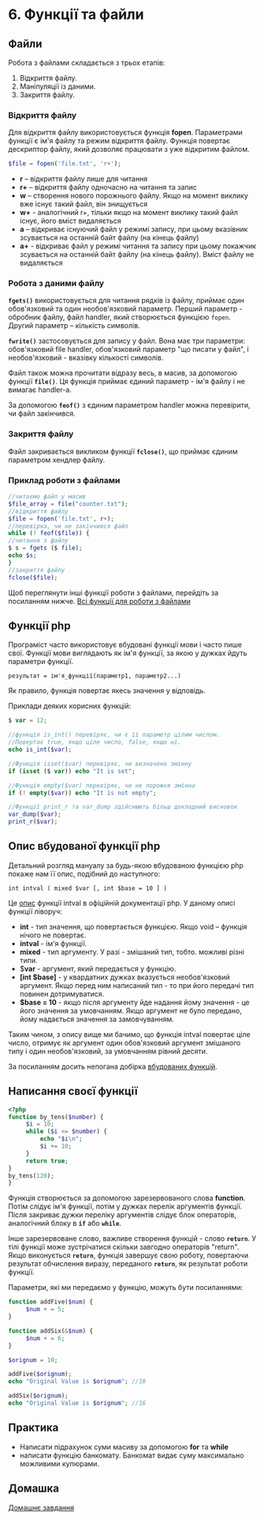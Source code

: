 # 6. Функції та файли

## Файли

Робота з файлами складається з трьох етапів:

1. Відкриття файлу.
2. Маніпуляції із даними.
3. Закриття файлу.

### Відкриття файлу

Для відкриття файлу використовується функція **fopen**. Параметрами функції є ім'я файлу та режим відкриття файлу. Функція повертає дескриптор файлу, який дозволяє працювати з уже відкритим файлом.

```php
$file = fopen('file.txt', 'r+');
```
 
- **r** – відкриття файлу лише для читання
- **r+** – відкриття файлу одночасно на читання та запис
- **w** – створення нового порожнього файлу. Якщо на момент виклику вже існує такий файл, він знищується
- **w+** - аналогічний r+, тільки якщо на момент виклику такий файл існує, його вміст видаляється
- **a** – відкриває існуючий файл у режимі запису, при цьому вказівник зсувається на останній байт файлу (на кінець файлу)
- **a+** - відкриває файл у режимі читання та запису при цьому покажчик зсувається на останній байт файлу (на кінець файлу). Вміст файлу не видаляється

### Робота з даними файлу

**`fgets()`** використовується для читання рядків із файлу, приймає один обов'язковий та один необов'язковий параметр. Перший параметр - обробник файлу, файл handler, який створюється функцією `fopen`. Другий параметр – кількість символів.

**`fwrite()`** застосовується для запису у файл. Вона має три параметри: обов'язковий file handler, обов'язковий параметр "що писати у файл", і необов'язковий - вказівку кількості символів.

Файл також можна прочитати відразу весь, в масив, за допомогою функції **`file()`**. Ця функція приймає єдиний параметр - ім'я файлу і не вимагає handler-а.

За допомогою **`feof()`** з єдиним параметром handler можна перевірити, чи файл закінчився.

### Закриття файлу

Файл закривається викликом функції **`fclose()`**, що приймає єдиним параметром хендлер файлу.

### Приклад роботи з файлами

```php
//читаємо файл у масив
$file_array = file("counter.txt");
//відкриття файлу
$file = fopen('file.txt', r+);
//перевірка, чи не закінчився файл
while (! feof($file)) {
//читання з файлу
$ s = fgets ($ file);
echo $s;
}
//закриття файлу
fclose($file);
````
 
Щоб переглянути інші функції роботи з файлами, перейдіть за посиланням нижче.
[Всі функції для роботи з файлами](http://www.php.su/articles/?cat=fs&page=005)

## Функції php

Програміст часто використовує вбудовані функції мови і часто пише свої. Функції мови виглядають як ім'я функції, за якою у дужках йдуть параметри функції.

`результат = ім'я_функції(параметр1, параметр2...)`

Як правило, функція повертає якесь значення у відповідь.

Приклади деяких корисних функцій:
```php
$ var = 12;

//функція is_int() перевіряє, чи є її параметр цілим числом.
//Повертає true, якщо ціле число, false, якщо ні.
echo is_int($var);

//Функція isset($var) перевіряє, чи визначено змінну
if (isset ($ var)) echo "It is set";

//Функція empty($var) перевіряє, чи не порожня змінна
if (! empty($var)) echo "It is not empty";

//Функції print_r та var_dump здійснюють більш докладний висновок
var_dump($var);
print_r($var);
````

## Опис вбудованої функції php

Детальний розгляд мануалу за будь-якою вбудованою функцією php покаже нам її опис, подібний до наступного:

`int intval ( mixed $var [, int $base = 10 ] )`

Це [опис](http://php.net/manual/ru/function.intval.php) функції intval в офіційній документації php.
У даному описі функції ліворуч:

* **int** - тип значення, що повертається функцією. Якщо void – функція нічого не повертає.
* **intval** - ім'я функції.
* **mixed** - тип аргументу. У разі - змішаний тип, тобто. можливі різні типи.
* $**var** - аргумент, який передається у функцію.
* **[int $base]** - у квардатних дужках вказується необов'язковий аргумент. Якщо перед ним написаний тип - то при його передачі тип повинен дотримуватися.
* **$base = 10** - якщо після аргументу йде надання йому значення - це його значення за умовчанням. Якщо аргумент не було передано, йому надається значення за замовчуванням.

Таким чином, з опису вище ми бачимо, що функція intval повертає ціле число, отримує як аргумент один обов'язковий аргумент змішаного типу і один необов'язковий, за умовчанням рівний десяти.

За посиланням досить непогана добірка [вбудованих функцій](http://site-on.net/create/php/13-built-in-functions).

## Написання своєї функції

```php
<?php
function by_tens($number) {
     $i = 10;
     while ($i <= $number) {
         echo "$i\n";
         $i += 10;
     }
     return true;
}
by_tens(120);
}
````

Функція створюється за допомогою зарезервованого слова **function**. Потім слідує ім'я функції, потім у дужках перелік аргументів функції. Після закриває дужки переліку аргументів слідує блок операторів, аналогічний блоку в **`if`** або **`while`**.

Інше зарезервоване слово, важливе створення функцій - слово **`return`**. У тілі функції може зустрічатися скільки завгодно операторів "return". Якщо виконується **`return`**, функція завершує свою роботу, повертаючи результат обчислення виразу, переданого **`return`**, як результат роботи функції.

Параметри, які ми передаємо у функцію, можуть бути посиланнями:

```php
function addFive($num) {
     $num + = 5;
}

function addSix(&$num) {
     $num + = 6;
}

$orignum = 10;

addFive($orignum);
echo "Original Value is $orignum"; //10

addSix($orignum);
echo "Original Value is $orignum"; //16
````

## Практика

- Написати підрахунок суми масиву за допомогою **for** та **while**
- написати функцію банкомату. Банкомат видає суму максимально можливими купюрами.

## Домашка

[Домашнє завдання](hw6.md)
